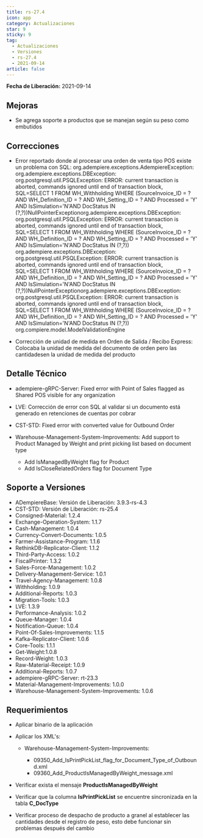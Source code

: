 ```yaml
---
title: rs-27.4
icon: app
category: Actualizaciones
star: 9
sticky: 9
tag:
  - Actualizaciones
  - Versiones
  - rs-27.4
  - 2021-09-14
article: false
---
```


**Fecha de Liberación:** 2021-09-14

## Mejoras

- Se agrega soporte a productos que se manejan según su peso como embutidos

## Correcciones

- Error reportado donde al procesar una orden de venta tipo POS existe un problema con SQL: org.adempiere.exceptions.AdempiereException: org.adempiere.exceptions.DBException: org.postgresql.util.PSQLException: ERROR: current transaction is aborted, commands ignored until end of transaction block, SQL=SELECT 1 FROM WH_Withholding WHERE (SourceInvoice_ID = ? AND WH_Definition_ID = ? AND WH_Setting_ID = ? AND Processed = 'Y' AND IsSimulation='N'AND DocStatus IN (?,?))NullPointerExceptionorg.adempiere.exceptions.DBException: org.postgresql.util.PSQLException: ERROR: current transaction is aborted, commands ignored until end of transaction block, SQL=SELECT 1 FROM WH_Withholding WHERE (SourceInvoice_ID = ? AND WH_Definition_ID = ? AND WH_Setting_ID = ? AND Processed = 'Y' AND IsSimulation='N'AND DocStatus IN (?,?)) org.adempiere.exceptions.DBException: org.postgresql.util.PSQLException: ERROR: current transaction is aborted, commands ignored until end of transaction block, SQL=SELECT 1 FROM WH_Withholding WHERE (SourceInvoice_ID = ? AND WH_Definition_ID = ? AND WH_Setting_ID = ? AND Processed = 'Y' AND IsSimulation='N'AND DocStatus IN (?,?))NullPointerExceptionorg.adempiere.exceptions.DBException: org.postgresql.util.PSQLException: ERROR: current transaction is aborted, commands ignored until end of transaction block, SQL=SELECT 1 FROM WH_Withholding WHERE (SourceInvoice_ID = ? AND WH_Definition_ID = ? AND WH_Setting_ID = ? AND Processed = 'Y' AND IsSimulation='N'AND DocStatus IN (?,?))
org.compiere.model.ModelValidationEngine

- Corrección de unidad de medida en Orden de Salida / Recibo Express: Colocaba la unidad de medida del documento de orden pero las cantidadesen la unidad de medida del producto

## Detalle Técnico

- adempiere-gRPC-Server: Fixed error with Point of Sales flagged as Shared POS visible for any organization
- LVE: Corrección de error con SQL al validar si un documento está generado en retenciones de cuentas por cobrar
- CST-STD: Fixed error with converted value for Outbound Order
- Warehouse-Management-System-Improvements: Add support to Product Managed by Weight and print picking list based on document type
  
  - Add IsManagedByWeight flag for Product
  - Add IsCloseRelatedOrders flag for Document Type

## Soporte a Versiones

- ADempiereBase: Versión de Liberación: 3.9.3-rs-4.3
- CST-STD: Versión de Liberación: rs-25.4
- Consigned-Material: 1.2.4
- Exchange-Operation-System: 1.1.7
- Cash-Management: 1.0.4
- Currency-Convert-Documents: 1.0.5
- Farmer-Assistance-Program: 1.1.6
- RethinkDB-Replicator-Client: 1.1.2
- Third-Party-Access: 1.0.2
- FiscalPrinter: 1.3.2
- Sales-Force-Management: 1.0.2
- Delivery-Management-Service: 1.0.1
- Travel-Agency-Management: 1.0.8
- Withholding: 1.0.9
- Additional-Reports: 1.0.3
- Migration-Tools: 1.0.3
- LVE: 1.3.9
- Performance-Analysis: 1.0.2
- Queue-Manager: 1.0.4
- Notification-Queue: 1.0.4
- Point-Of-Sales-Improvements: 1.1.5
- Kafka-Replicator-Client: 1.0.6
- Core-Tools: 1.1.1
- Get-Weight:1.0.8
- Record-Weight: 1.0.3
- Raw-Material-Receipt: 1.0.9
- Additional-Reports: 1.0.7
- adempiere-gRPC-Server: rt-23.3
- Material-Management-Improvements: 1.0.0
- Warehouse-Management-System-Improvements: 1.0.6

## Requerimientos

- Aplicar binario de la aplicación
- Aplicar los XML's:

  - Warehouse-Management-System-Improvements: 
    
    - 09350_Add_IsPrintPickList_flag_for_Document_Type_of_Outbound.xml
    - 09360_Add_ProductIsManagedByWeight_message.xml

- Verificar exista el mensaje **ProductIsManagedByWeight**
- Verificar que la columna **IsPrintPickList** se encuentre sincronizada en la tabla **C_DocType**
- Verificar proceso de despacho de producto a granel al establecer las cantidades desde el registro de peso, esto debe funcionar sin problemas después del cambio
